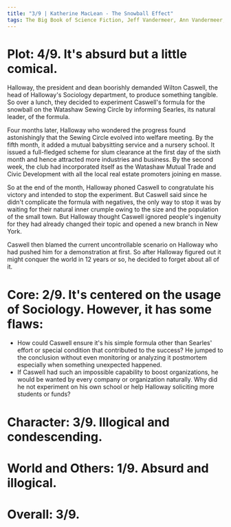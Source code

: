 ```yaml
---
title: "3/9 | Katherine MacLean - The Snowball Effect"
tags: The Big Book of Science Fiction, Jeff Vandermeer, Ann Vandermeer, short story, novelette, science fiction, 1925-, 1952
---
```


# Plot: 4/9. It's absurd but a little comical.
Halloway, the president and dean boorishly demanded Wilton Caswell, the head of Halloway's Sociology department, to produce something tangible. So over a lunch, they decided to experiment Caswell's formula for the snowball on the Watashaw Sewing Circle by informing Searles, its natural leader, of the formula.

Four months later, Halloway who wondered the progress found astonishingly that the Sewing Circle evolved into welfare meeting. By the fifth month, it added a mutual babysitting service and a nursery school. It issued a full-fledged scheme for slum clearance at the first day of the sixth month and hence attracted more industries and business. By the second week, the club had incorporated  itself as the Watashaw Mutual Trade and Civic Development with all the local real estate promoters joining en masse.

So at the end of the month, Halloway phoned Caswell to congratulate his victory and intended to stop the experiment. But Caswell said since he didn't complicate the formula with negatives, the only way to stop it was by waiting for their natural inner crumple owing to the size and the population of the small town. But Halloway thought Caswell ignored people's ingenuity for they had already changed their topic and opened a new branch in New York.

Caswell then blamed the current  uncontrollable scenario on Halloway who had pushed him for a demonstration at first. So after Halloway figured out it might conquer the world in 12 years or so, he decided to forget about all of it.

# Core: 2/9. It's centered on the usage of Sociology. However, it has some flaws:
+ How could Caswell ensure it's his simple formula other than Searles' effort or special condition that contributed to the success? He jumped to the conclusion without even monitoring or analyzing it postmortem especially when something unexpected happened.
+ If Caswell had such an impossible capability to boost organizations, he would be wanted by every company or organization naturally. Why did he not experiment on his own school or help Halloway soliciting more students or funds?

# Character: 3/9. Illogical and condescending.



# World and Others: 1/9. Absurd and illogical.



# Overall: 3/9. 
